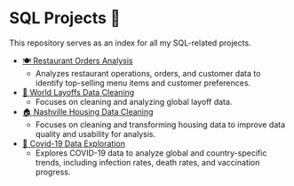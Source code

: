 # SQL Projects 🐬

This repository serves as an index for all my SQL-related projects.

- [🍽️ Restaurant Orders Analysis](https://github.com/Mohab-DataAnalyst/restaurant-orders-analysis)
  - Analyzes restaurant operations, orders, and customer data to identify top-selling menu items and customer preferences. 
- [💼 World Layoffs Data Cleaning](https://github.com/Mohab-DataAnalyst/world-layoffs-cleaning)
  - Focuses on cleaning and analyzing global layoff data.
- [🏠 Nashville Housing Data Cleaning](https://github.com/Mohab-DataAnalyst/nashville-housing-cleaning)
  - Focuses on cleaning and transforming housing data to improve data quality and usability for analysis. 
- [🦠 Covid-19 Data Exploration](https://github.com/Mohab-DataAnalyst/covid-eda)
  - Explores COVID-19 data to analyze global and country-specific trends, including infection rates, death rates, and vaccination progress. 
